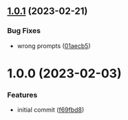## [1.0.1](https://github.com/brpaz/copier-template-docker/compare/v1.0.0...v1.0.1) (2023-02-21)


### Bug Fixes

* wrong prompts ([01aecb5](https://github.com/brpaz/copier-template-docker/commit/01aecb5b75cc36806b785cd2e84c949e15c96f25))

# 1.0.0 (2023-02-03)


### Features

* initial commit ([f69fbd8](https://github.com/brpaz/copier-template-docker/commit/f69fbd851009b886d8c65e878ba512917c163283))
